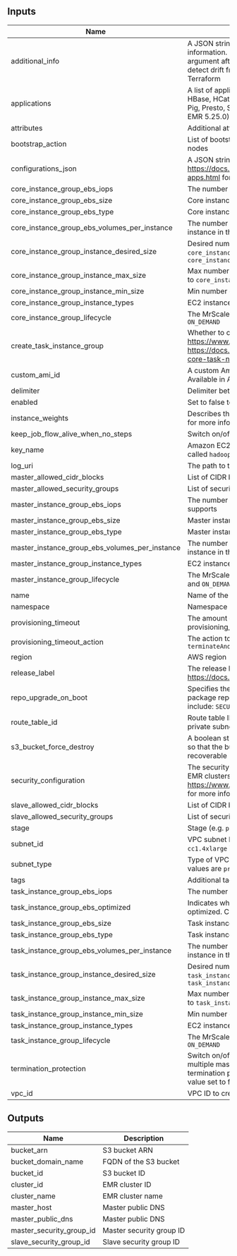 ## Inputs

| Name | Description | Type | Default | Required |
|------|-------------|:----:|:-----:|:-----:|
| additional_info | A JSON string for selecting additional features such as adding proxy information. Note: Currently there is no API to retrieve the value of this argument after EMR cluster creation from provider, therefore Terraform cannot detect drift from the actual EMR cluster if its value is changed outside Terraform | string | `null` | no |
| applications | A list of applications for the cluster. Valid values are: Flink, Ganglia, Hadoop, HBase, HCatalog, Hive, Hue, JupyterHub, Livy, Mahout, MXNet, Oozie, Phoenix, Pig, Presto, Spark, Sqoop, TensorFlow, Tez, Zeppelin, and ZooKeeper (as of EMR 5.25.0). Case insensitive | list(string) | - | yes |
| attributes | Additional attributes (_e.g._ "1") | list(string) | `<list>` | no |
| bootstrap_action | List of bootstrap actions that will be run before Hadoop is started on the cluster nodes | object | `<list>` | no |
| configurations_json | A JSON string for supplying list of configurations for the EMR cluster. See https://docs.aws.amazon.com/emr/latest/ReleaseGuide/emr-configure-apps.html for more details | string | `null` | no |
| core_instance_group_ebs_iops | The number of I/O operations per second (IOPS) that the Core volume supports | number | `null` | no |
| core_instance_group_ebs_size | Core instances volume size, in gibibytes (GiB) | number | - | yes |
| core_instance_group_ebs_type | Core instances volume type. Valid options are `gp2`, `io1`, `standard` and `st1` | string | `gp2` | no |
| core_instance_group_ebs_volumes_per_instance | The number of EBS volumes with this configuration to attach to each EC2 instance in the Core instance group | number | `1` | no |
| core_instance_group_instance_desired_size | Desired number of instances for the Core instance group. Must between of `core_instance_group_instance_min_size` and `core_instance_group_instance_max_size` | number | `1` | no |
| core_instance_group_instance_max_size | Max number of instances for the Core instance group. Must be greater or equal to `core_instance_group_instance_min_size` | number | `1` | no |
| core_instance_group_instance_min_size | Min number of instances for the Core instance group. Must be at least 1 | number | `1` | no |
| core_instance_group_instance_types | EC2 instance type for all instances in the Core instance group | list(string) | `<list>` | no |
| core_instance_group_lifecycle | The MrScaler lifecycle for instances in core group. Allowed values are `SPOT` and `ON_DEMAND` | string | `SPOT` | no |
| create_task_instance_group | Whether to create an instance group for Task nodes. For more info: https://www.terraform.io/docs/providers/aws/r/emr_instance_group.html, https://docs.aws.amazon.com/emr/latest/ManagementGuide/emr-master-core-task-nodes.html | bool | `false` | no |
| custom_ami_id | A custom Amazon Linux AMI for the cluster (instead of an EMR-owned AMI). Available in Amazon EMR version 5.7.0 and later | string | `null` | no |
| delimiter | Delimiter between `namespace`, `stage`, `name` and `attributes` | string | `-` | no |
| enabled | Set to false to prevent the module from creating any resources | bool | `true` | no |
| instance_weights | Describes the instance and weights. Check out [Elastigroup Weighted Instances](https://api.spotinst.com/elastigroup-for-aws/concepts/general-concepts/elastigroup-capacity-instances-or-weighted) for more info. | object | `<list>` | no |
| keep_job_flow_alive_when_no_steps | Switch on/off run cluster with no steps or when all steps are complete | bool | `true` | no |
| key_name | Amazon EC2 key pair that can be used to ssh to the master node as the user called `hadoop` | string | `null` | no |
| log_uri | The path to the Amazon S3 location where logs for this cluster are stored | string | `null` | no |
| master_allowed_cidr_blocks | List of CIDR blocks to be allowed to access the master instances | list(string) | `<list>` | no |
| master_allowed_security_groups | List of security groups to be allowed to connect to the master instances | list(string) | `<list>` | no |
| master_instance_group_ebs_iops | The number of I/O operations per second (IOPS) that the Master volume supports | number | `null` | no |
| master_instance_group_ebs_size | Master instances volume size, in gibibytes (GiB) | number | - | yes |
| master_instance_group_ebs_type | Master instances volume type. Valid options are `gp2`, `io1`, `standard` and `st1` | string | `gp2` | no |
| master_instance_group_ebs_volumes_per_instance | The number of EBS volumes with this configuration to attach to each EC2 instance in the Master instance group | number | `1` | no |
| master_instance_group_instance_types | EC2 instance types for all instances in the Master instance group | list(string) | `<list>` | no |
| master_instance_group_lifecycle | The MrScaler lifecycle for instances in master group. Allowed values are `SPOT` and `ON_DEMAND` | string | `SPOT` | no |
| name | Name of the application | string | - | yes |
| namespace | Namespace (e.g. `eg` or `cp`) | string | `` | no |
| provisioning_timeout | The amount of time (minutes) after which the cluster perform provisioning_timeout_action if it's still in provisioning status. | number | `15` | no |
| provisioning_timeout_action | The action to take if the timeout is exceeded. Valid values: `terminate`, `terminateAndRetry` | string | `terminate` | no |
| region | AWS region | string | - | yes |
| release_label | The release label for the Amazon EMR release. https://docs.aws.amazon.com/emr/latest/ReleaseGuide/emr-release-5x.html | string | `emr-5.25.0` | no |
| repo_upgrade_on_boot | Specifies the type of updates that are applied from the Amazon Linux AMI package repositories when an instance boots using the AMI. Possible values include: `SECURITY`, `NONE` | string | `NONE` | no |
| route_table_id | Route table ID for the VPC S3 Endpoint when launching the EMR cluster in a private subnet. Required when `subnet_type` is `private` | string | `` | no |
| s3_bucket_force_destroy | A boolean string that indicates all objects should be deleted from the S3 bucket so that the bucket can be destroyed without error. These objects are not recoverable | bool | `false` | no |
| security_configuration | The security configuration name to attach to the EMR cluster. Only valid for EMR clusters with `release_label` 4.8.0 or greater. See https://www.terraform.io/docs/providers/aws/r/emr_security_configuration.html for more info | string | `null` | no |
| slave_allowed_cidr_blocks | List of CIDR blocks to be allowed to access the slave instances | list(string) | `<list>` | no |
| slave_allowed_security_groups | List of security groups to be allowed to connect to the slave instances | list(string) | `<list>` | no |
| stage | Stage (e.g. `prod`, `dev`, `staging`) | string | `` | no |
| subnet_id | VPC subnet ID where you want the job flow to launch. Cannot specify the `cc1.4xlarge` instance type for nodes of a job flow launched in a Amazon VPC | string | - | yes |
| subnet_type | Type of VPC subnet ID where you want the job flow to launch. Supported values are `private` or `public` | string | `private` | no |
| tags | Additional tags (_e.g._ { BusinessUnit : ABC }) | map(string) | `<map>` | no |
| task_instance_group_ebs_iops | The number of I/O operations per second (IOPS) that the Task volume supports | number | `null` | no |
| task_instance_group_ebs_optimized | Indicates whether an Amazon EBS volume in the Task instance group is EBS-optimized. Changing this forces a new resource to be created | bool | `false` | no |
| task_instance_group_ebs_size | Task instances volume size, in gibibytes (GiB) | number | `10` | no |
| task_instance_group_ebs_type | Task instances volume type. Valid options are `gp2`, `io1`, `standard` and `st1` | string | `gp2` | no |
| task_instance_group_ebs_volumes_per_instance | The number of EBS volumes with this configuration to attach to each EC2 instance in the Task instance group | number | `1` | no |
| task_instance_group_instance_desired_size | Desired number of instances for the Task instance group. Must between of `task_instance_group_instance_min_size` and `task_instance_group_instance_max_size` | number | `1` | no |
| task_instance_group_instance_max_size | Max number of instances for the Task instance group. Must be greater or equal to `task_instance_group_instance_min_size` | number | `1` | no |
| task_instance_group_instance_min_size | Min number of instances for the Core instance group. Must be at least 1 | number | `1` | no |
| task_instance_group_instance_types | EC2 instance types for all instances in the Task instance group | list(string) | `<list>` | no |
| task_instance_group_lifecycle | The MrScaler lifecycle for instances in Task group. Allowed values are `SPOT` and `ON_DEMAND` | string | `SPOT` | no |
| termination_protection | Switch on/off termination protection (default is false, except when using multiple master nodes). Before attempting to destroy the resource when termination protection is enabled, this configuration must be applied with its value set to false | bool | `false` | no |
| vpc_id | VPC ID to create the cluster in (e.g. `vpc-a22222ee`) | string | - | yes |

## Outputs

| Name | Description |
|------|-------------|
| bucket_arn | S3 bucket ARN |
| bucket_domain_name | FQDN of the S3 bucket |
| bucket_id | S3 bucket ID |
| cluster_id | EMR cluster ID |
| cluster_name | EMR cluster name |
| master_host | Master public DNS |
| master_public_dns | Master public DNS |
| master_security_group_id | Master security group ID |
| slave_security_group_id | Slave security group ID |

